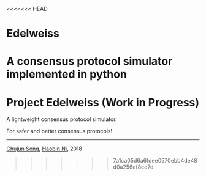 <<<<<<< HEAD
# Edelweiss
A consensus protocol simulator implemented in python
=======
# Project Edelweiss (Work in Progress)

A lightweight consensus protocol simulator.

For safer and better consensus protocols!

---

[Chujun Song](https://github.com/SongChujun), [Haobin Ni](https://github.com/FTRobbin), 2018
>>>>>>> 7a1ca05d6a6fdee0570ebb4de48d0a256ef8ed7d
